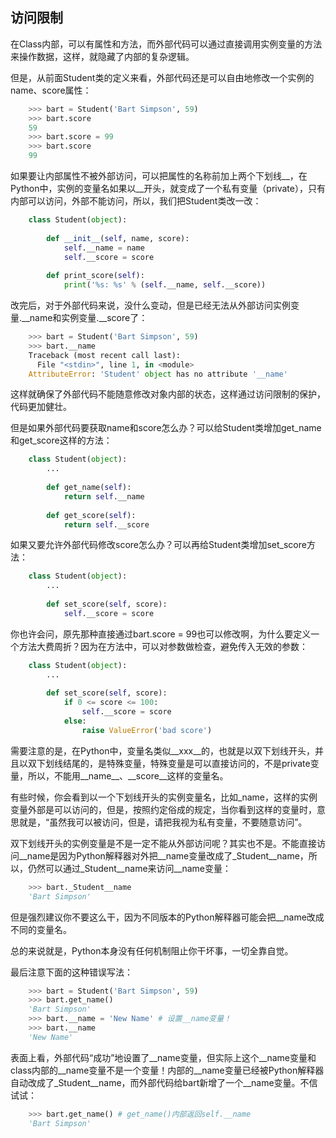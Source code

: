 ## 访问限制 

在Class内部，可以有属性和方法，而外部代码可以通过直接调用实例变量的方法来操作数据，这样，就隐藏了内部的复杂逻辑。

但是，从前面Student类的定义来看，外部代码还是可以自由地修改一个实例的name、score属性：
```python
    >>> bart = Student('Bart Simpson', 59)
    >>> bart.score
    59
    >>> bart.score = 99
    >>> bart.score
    99
```
如果要让内部属性不被外部访问，可以把属性的名称前加上两个下划线__，在Python中，实例的变量名如果以__开头，就变成了一个私有变量（private），只有内部可以访问，外部不能访问，所以，我们把Student类改一改：
```python
    class Student(object):
    
        def __init__(self, name, score):
            self.__name = name
            self.__score = score
    
        def print_score(self):
            print('%s: %s' % (self.__name, self.__score))
```
改完后，对于外部代码来说，没什么变动，但是已经无法从外部访问实例变量.__name和实例变量.__score了：
```python
    >>> bart = Student('Bart Simpson', 59)
    >>> bart.__name
    Traceback (most recent call last):
      File "<stdin>", line 1, in <module>
    AttributeError: 'Student' object has no attribute '__name'
```
这样就确保了外部代码不能随意修改对象内部的状态，这样通过访问限制的保护，代码更加健壮。

但是如果外部代码要获取name和score怎么办？可以给Student类增加get_name和get_score这样的方法：
```python
    class Student(object):
        ...
    
        def get_name(self):
            return self.__name
    
        def get_score(self):
            return self.__score
```
如果又要允许外部代码修改score怎么办？可以再给Student类增加set_score方法：
```python
    class Student(object):
        ...
    
        def set_score(self, score):
            self.__score = score
```
你也许会问，原先那种直接通过bart.score = 99也可以修改啊，为什么要定义一个方法大费周折？因为在方法中，可以对参数做检查，避免传入无效的参数：
```python
    class Student(object):
        ...
    
        def set_score(self, score):
            if 0 <= score <= 100:
                self.__score = score
            else:
                raise ValueError('bad score')
```
需要注意的是，在Python中，变量名类似__xxx__的，也就是以双下划线开头，并且以双下划线结尾的，是特殊变量，特殊变量是可以直接访问的，不是private变量，所以，不能用__name__、__score__这样的变量名。

有些时候，你会看到以一个下划线开头的实例变量名，比如_name，这样的实例变量外部是可以访问的，但是，按照约定俗成的规定，当你看到这样的变量时，意思就是，“虽然我可以被访问，但是，请把我视为私有变量，不要随意访问”。

双下划线开头的实例变量是不是一定不能从外部访问呢？其实也不是。不能直接访问__name是因为Python解释器对外把__name变量改成了_Student__name，所以，仍然可以通过_Student__name来访问__name变量：
```python
    >>> bart._Student__name
    'Bart Simpson'
```
但是强烈建议你不要这么干，因为不同版本的Python解释器可能会把__name改成不同的变量名。

总的来说就是，Python本身没有任何机制阻止你干坏事，一切全靠自觉。

最后注意下面的这种错误写法：
```python
    >>> bart = Student('Bart Simpson', 59)
    >>> bart.get_name()
    'Bart Simpson'
    >>> bart.__name = 'New Name' # 设置__name变量！
    >>> bart.__name
    'New Name'
```
表面上看，外部代码“成功”地设置了__name变量，但实际上这个__name变量和class内部的__name变量不是一个变量！内部的__name变量已经被Python解释器自动改成了_Student__name，而外部代码给bart新增了一个__name变量。不信试试：
```python
    >>> bart.get_name() # get_name()内部返回self.__name
    'Bart Simpson'
```